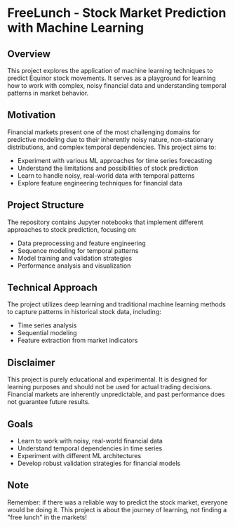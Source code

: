 # FreeLunch - Stock Market Prediction with Machine Learning

## Overview

This project explores the application of machine learning techniques to predict Equinor stock movements. It serves as a playground for learning how to work with complex, noisy financial data and understanding temporal patterns in market behavior.

## Motivation

Financial markets present one of the most challenging domains for predictive modeling due to their inherently noisy nature, non-stationary distributions, and complex temporal dependencies. This project aims to:

- Experiment with various ML approaches for time series forecasting
- Understand the limitations and possibilities of stock prediction
- Learn to handle noisy, real-world data with temporal patterns
- Explore feature engineering techniques for financial data

## Project Structure

The repository contains Jupyter notebooks that implement different approaches to stock prediction, focusing on:
- Data preprocessing and feature engineering
- Sequence modeling for temporal patterns
- Model training and validation strategies
- Performance analysis and visualization

## Technical Approach

The project utilizes deep learning and traditional machine learning methods to capture patterns in historical stock data, including:
- Time series analysis
- Sequential modeling
- Feature extraction from market indicators

## Disclaimer

This project is purely educational and experimental. It is designed for learning purposes and should not be used for actual trading decisions. Financial markets are inherently unpredictable, and past performance does not guarantee future results.

## Goals

- Learn to work with noisy, real-world financial data
- Understand temporal dependencies in time series
- Experiment with different ML architectures
- Develop robust validation strategies for financial models

## Note

Remember: if there was a reliable way to predict the stock market, everyone would be doing it. This project is about the journey of learning, not finding a "free lunch" in the markets!